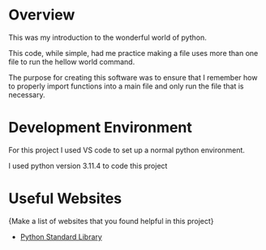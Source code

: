 # Overview

This was my introduction to the wonderful world of python. 

This code, while simple, had me practice making a file uses more than one file to run the hellow world command. 

The purpose for creating this software was to ensure that I remember how to properly import functions into a main file and only run the file that is necessary. 

# Development Environment

For this project I used VS code to set up a normal python environment.

I used python version 3.11.4 to code this project

# Useful Websites

{Make a list of websites that you found helpful in this project}
* [Python Standard Library](https://docs.python.org/3/library/__main__.html#module-__main__)
